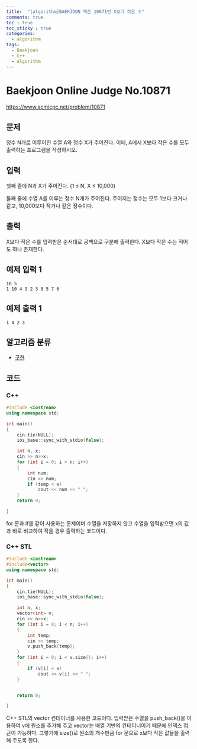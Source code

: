 ```yaml
---
title:  "[algorithm]BAEKJOON 백준 10871번 X보다 작은 수"
comments: true
toc : true
toc_sticky : true
categories:
  - algorithm
tags:
  - Baekjoon
  - C++
  - algorithm
---
```


# Baekjoon Online Judge No.10871

<https://www.acmicpc.net/problem/10871>

## 문제

정수 N개로 이루어진 수열 A와 정수 X가 주어진다. 이때, A에서 X보다 작은 수를 모두 출력하는 프로그램을 작성하시오.

## 입력

첫째 줄에 N과 X가 주어진다. (1 ≤ N, X ≤ 10,000)

둘째 줄에 수열 A를 이루는 정수 N개가 주어진다. 주어지는 정수는 모두 1보다 크거나 같고, 10,000보다 작거나 같은 정수이다.

## 출력

X보다 작은 수를 입력받은 순서대로 공백으로 구분해 출력한다. X보다 작은 수는 적어도 하나 존재한다.

## 예제 입력 1 

```
10 5
1 10 4 9 2 3 8 5 7 6
```

## 예제 출력 1 

```
1 4 2 3
```

## 알고리즘 분류

- [구현](https://www.acmicpc.net/problem/tag/구현)



## 코드

### C++

```c++
#include <iostream>
using namespace std;

int main()
{
	cin.tie(NULL);
	ios_base::sync_with_stdio(false);

	int n, x;
	cin >> n>>x;
	for (int i = 0; i < n; i++)
	{
		int num;
		cin >> num;
		if (temp < x)
			cout << num << " ";
	}
	return 0;

}
```

for 문과 if를 같이 사용하는 문제이며 수열을 저장하지 않고 수열을 입력받으면 x의 값과 바로 비교하여 작을 경우 출력하는 코드이다.

### C++ STL

```c++
#include <iostream>
#include<vector>
using namespace std;

int main()
{
	cin.tie(NULL);
	ios_base::sync_with_stdio(false);

	int n, x;
	vector<int> v;
	cin >> n>>x;
	for (int i = 0; i < n; i++)
	{
		int temp;
		cin >> temp;
		v.push_back(temp);
	}
	for (int i = 0; i < v.size(); i++)
	{
		if (v[i] < x)
			cout << v[i] << " ";
	}


	return 0;

}
```

C++ STL의 vector 컨테이너를 사용한 코드이다. 입력받은 수열을 push_back()을 이용하여 v에 원소를 추가해 주고 vector는 배열 기반의 컨테이너이기 때문에 인덱스 접근이 가능하다. 그렇기에 size()로 원소의 개수만큼 for 문으로 x보다 작은 값들을 출력해 주도록 한다.